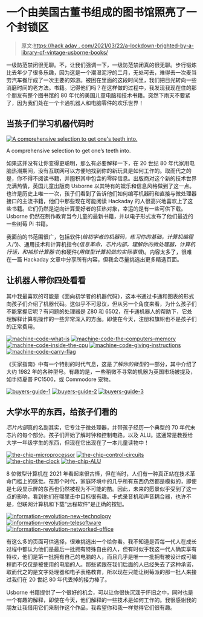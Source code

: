 # 一个由美国古董书组成的图书馆照亮了一个封锁区

> 原文:[https://hack aday . com/2021/03/22/a-lockdown-brighted-by-a-library-of-vintage-usborne-books/](https://hackaday.com/2021/03/22/a-lockdown-brightened-by-a-library-of-vintage-usborne-books/)

一级防范禁闭很无聊。不，让我们强调一下，一级防范禁闭真的很无聊。步行锻炼比去年少了很多乐趣，因为这是一个潮湿泥泞的二月，无处可去，难得去一次麦当劳汽车餐厅成了一次主要的郊游。被困在里面的这段时间里，我们把目光转向一些消磨时间的老方法。书籍。记得他们吗？在这样做的过程中，我发现我现在住的那个朋友有整个图书馆的 80 年代的美国儿童电脑和技术书籍。突然下雨天不要紧了，因为我们处在一个卡通机器人和电脑零件的欢乐世界！

## 当孩子们学习机器代码时

[![A comprehensive selection to get one's teeth into.](../Images/bb6f1e989bbc614abe8acdac55f97a19.png)](https://hackaday.com/wp-content/uploads/2021/02/usborne-cover-pages.jpg)

A comprehensive selection to get one’s teeth into.

如果这并没有让你变得更聪明，那么有必要解释一下，在 20 世纪 80 年代家用电脑热潮期间，没有互联网可以方便地找到你的新玩具是如何工作的。取而代之的是，你不得不阅读书籍，并囤积其中包含的零碎信息。出版商对这个新的技术世界充满热情，英国儿童出版商 Usborne 以其特有的娱乐和信息风格做到了这一点。也许是历史上唯一一次，孩子们看到了告诉他们如何编写机器码和直接与微处理器接口的主流书籍，他们中那些现在可能阅读 Hackaday 的人很高兴地喜欢上了这些书籍。它们仍然是逆向计算爱好者的狂热对象，幸运的是有一些可供下载。Usborne 仍然在制作教育当今儿童的最新书籍，并以电子形式发布了他们最近的一些树莓 Pi 书籍。

我面前的书范围很广，包括软件(*给初学者的机器码，练习你的基础，计算机编程入门*)、通用技术和计算机指令(*信息革命，芯片内部，理解你的微处理器，计算机行话，和袖珍计算器书*)和硬件(*用微型计算机做的实际事情*)。内容太多了，很难在一篇 Hackaday 文章中分享所有内容，但我会尽量挑选出更多精选页面。

## 让机器人带你四处看看

其中我最喜欢的可能是《面向初学者的机器代码》，这本书通过卡通和图表的形式向孩子们介绍了机器代码。这似乎不可思议，但从另一个角度来看，为什么孩子们不能掌握它呢？有问题的处理器是 Z80 和 6502，在卡通机器人的帮助下，它处理解释计算机操作的一些非常深入的方面。即使在今天，注册和旗帜也不是孩子们的正常费用。

 [![machine-code-what-is](../Images/b760d43329f737c0c088136b2b1c6356.png "machine-code-what-is")](https://hackaday.com/2021/03/22/a-lockdown-brightened-by-a-library-of-vintage-usborne-books/machine-code-what-is/)  [![machine-code-the-computers-memory](../Images/754c90f6c31919ae2d4f7581ea50c131.png "machine-code-the-computers-memory")](https://hackaday.com/2021/03/22/a-lockdown-brightened-by-a-library-of-vintage-usborne-books/machine-code-the-computers-memory/)  [![machine-code-inside-the-cpu](../Images/bf2f141d4d9fadab54ef92846b736df4.png "machine-code-inside-the-cpu")](https://hackaday.com/2021/03/22/a-lockdown-brightened-by-a-library-of-vintage-usborne-books/machine-code-inside-the-cpu/)  [![machine-code-giving-instructions](../Images/ba27271406a16b687498d81207b74778.png "machine-code-giving-instructions")](https://hackaday.com/2021/03/22/a-lockdown-brightened-by-a-library-of-vintage-usborne-books/machine-code-giving-instructions/)  [![machine-code-carry-flag](../Images/4cafcfc55afa3f6699d926adfcb15529.png "machine-code-carry-flag")](https://hackaday.com/2021/03/22/a-lockdown-brightened-by-a-library-of-vintage-usborne-books/machine-code-carry-flag/) 

《买家指南》中有一个特别的时代气息，这是*了解你的微型*的一部分，其中介绍了大约 1982 年的各种型号。有趣的是，一些稍微不寻常的机器为英国市场被提及，如手持夏普 PC1500，或 Commodore 宠物。

 [![buyers-guide-1](../Images/23ec455a1f15d4cf4211c41078fde75e.png "buyers-guide-1")](https://i0.wp.com/hackaday.com/wp-content/uploads/2021/02/buyers-guide-1.jpg?ssl=1)  [![buyers-guide-2](../Images/7322814a9e5ebe1e697c02564488b2e6.png "buyers-guide-2")](https://i0.wp.com/hackaday.com/wp-content/uploads/2021/02/buyers-guide-2.jpg?ssl=1)  [![buyers-guide-3](../Images/ebd5b9e573b5c58e0481c7a1d3bff3a6.png "buyers-guide-3")](https://i0.wp.com/hackaday.com/wp-content/uploads/2021/02/buyers-guide-3.jpg?ssl=1) 

## 大学水平的东西，给孩子们看的

*芯片内部*真的名副其实，它专注于微处理器，并带孩子经历一个典型的 70 年代末芯片的每个部分。孩子们开始了解时钟和控制电路，以及 ALU。这通常是教授给大学一年级学生的东西，但现在它出现在了一本儿童读物中！

 [![the-chip-microprocessor](../Images/675b2a2a7e08a3ce9593e76c61da6deb.png "the-chip-microprocessor")](https://i0.wp.com/hackaday.com/wp-content/uploads/2021/02/the-chip-microprocessor.jpg?ssl=1)  [![the-chip-control-circuits](../Images/bc6607070226975bd323c5e6dc89c348.png "the-chip-control-circuits")](https://i0.wp.com/hackaday.com/wp-content/uploads/2021/02/the-chip-control-circuits.jpg?ssl=1)  [![the-chip-the-clock](../Images/4942517dfd0a4791fef05490811d1043.png "the-chip-the-clock")](https://i0.wp.com/hackaday.com/wp-content/uploads/2021/02/the-chip-the-clock.jpg?ssl=1)  [![the-chip-ALU](../Images/2598ad4b1225805561b840993a72c0c6.png "the-chip-ALU")](https://i0.wp.com/hackaday.com/wp-content/uploads/2021/02/the-chip-ALU.jpg?ssl=1) 

8 位微型计算机在 2021 年看起来很古怪，但在当时，人们有一种真正站在技术革命门槛上的感觉。在那个时代，家庭环境中的几乎所有东西仍然都是模拟的，即使是七段显示屏的东西也仍然被视为不可能的酷。因此，未来的愿景似乎受到了这一点的影响，看到他们在哪里击中目标很有趣。卡式录音机和声音耦合器，也许不是，但联网计算机和下载“远程软件”是正确的按钮。

 [![information-revolution-new-technology](../Images/0fe9e371231078ff47eb6fa733f22e3c.png "information-revolution-new-technology")](https://i0.wp.com/hackaday.com/wp-content/uploads/2021/02/information-revolution-new-technology.jpg?ssl=1)  [![information-revolution-telesoftware](../Images/1f46d1ad294974858d9ece7f66128810.png "information-revolution-telesoftware")](https://i0.wp.com/hackaday.com/wp-content/uploads/2021/02/information-revolution-telesoftware.jpg?ssl=1)  [![information-revolution-networked-office](../Images/f9852143343099f49c0b639df5552191.png "information-revolution-networked-office")](https://i0.wp.com/hackaday.com/wp-content/uploads/2021/02/information-revolution-networked-office.jpg?ssl=1) 

有这么多的页面可供选择，很难挑选出一个给你看。我不知道是否每一代人在成长过程中都认为他们是最后一批拥有特殊自由的人，但有时似乎我这一代人确实享有特权，他们是第一批拥有自己的电脑的人，而且几乎是唯一一批拥有被设计成可编程而不仅仅是被使用的电脑的人。那些紧跟在我们后面的人已经失去了这种承诺，取而代之的是文字处理器和电子表格教育，所以现在只能让树莓派的那一批人来接过我们在 20 世纪 80 年代丢掉的接力棒了。

Usborne 书籍提供了一个很好的机会，可以让你很快沉湎于怀旧之中，同时也是一个有趣的解释，即使在今天，他们解释的一些技术是如何工作的。我很感谢我的朋友让我借用它们来制作这个作品，我希望你和我一样觉得它们很有趣。